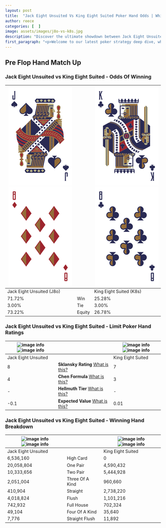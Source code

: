 ```yaml
---
layout: post
title:  "Jack Eight Unsuited Vs King Eight Suited Poker Hand Odds | Which Is The Better Hand In Poker? A Complete Guide"
author: reece
categories: [  ]
image: assets/images/j8o-vs-k8s.jpg
description: "Discover the ultimate showdown between Jack Eight Unsuited and King Eight Suited in poker! Uncover the odds, strategies, and scenarios where one hand triumphs over the other. Get ready to up your poker game with this thrilling analysis."
first_paragraph: "<p>Welcome to our latest poker strategy deep dive, where we're pitting two distinct hands against each other in a high-stakes showdown: Jack Eight Unsuited vs King Eight Suited.</p><p>In the dynamic world of poker, every decision counts, and knowing which hand holds the upper hand is key to your success at the table.</p><p>In this article, we'll dissect these two hands, explore the scenarios where one dominates the other, and equip you with the knowledge to make strategic choices that can tip the odds in your favor.</p><p>Get ready to unravel the intriguing dynamics of these poker hands and elevate your game to new heights.</p>"
---
```




[comment]: # (sp0)

## Pre Flop Hand Match Up

<div class="table hand-ratings" markdown="1"> 



### Jack Eight Unsuited vs King Eight Suited - Odds Of Winning


    
| ![image info](assets/images/hand1/j.png) ![image info](assets/images/hand1/8o.png) |  | ![image info](assets/images/hand2/k.png) ![image info](assets/images/hand2/8.png) |
| -------- | -------- | -------- |
| Jack Eight Unsuited (J8o) |  | King Eight Suited (K8s) |
| 71.72% | Win | 25.28% |
| 3.00% | Tie | 3.00% |
| 73.22% | Equity | 26.78% |




[comment]: # (sp1)



### Jack Eight Unsuited vs King Eight Suited - Limit Poker Hand Ratings


    
| ![image info](https://www.riverpairs.com/assets/images/hand1/j.png) ![image info](https://www.riverpairs.com/assets/images/hand1/8o.png) |  | ![image info](https://www.riverpairs.com/assets/images/hand2/k.png) ![image info](https://www.riverpairs.com/assets/images/hand2/8.png) |
| -------- | -------- | -------- |
| Jack Eight Unsuited |  | King Eight Suited |
| 8 | **Sklansky Rating** [What is this?](/sklansky-rating-explained) | 7 |
| 4 | **Chen Formula** [What is this?](/chen-formula-explained) | 3 |
| - | **Hellmuth Tier** [What is this?](/Hellmuth-tier-explained) | - |
| -0.1 | **Expected Value** [What is this?](/expected-value-explained) | 0.01 |




[comment]: # (sp2)



### Jack Eight Unsuited vs King Eight Suited - Winning Hand Breakdown


    
| ![image info](https://www.riverpairs.com/assets/images/hand1/j.png) ![image info](https://www.riverpairs.com/assets/images/hand1/8o.png) |  | ![image info](https://www.riverpairs.com/assets/images/hand2/k.png) ![image info](https://www.riverpairs.com/assets/images/hand2/8.png) |
| -------- | -------- | -------- |
| Jack Eight Unsuited |  | King Eight Suited |
| 6,536,160 | High Card | 0 |
| 20,058,804 | One Pair | 4,590,432 |
| 10,333,656 | Two Pair | 5,444,928 |
| 2,051,004 | Three Of A Kind | 960,660 |
| 410,904 | Straight | 2,738,220 |
| 4,018,824 | Flush | 1,101,216 |
| 742,932 | Full House | 702,324 |
| 49,104 | Four Of A Kind | 35,640 |
| 7,776 | Straight Flush | 11,892 |




[comment]: # (sp3)



</div>

[comment]: # (sp4)



[comment]: # (sp5)

